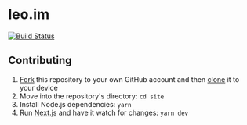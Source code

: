 # leo.im

[![Build Status](https://circleci.com/gh/leo/site.svg?&style=shield)](https://circleci.com/gh/leo/site)

## Contributing

1. [Fork](https://help.github.com/articles/fork-a-repo/) this repository to your own GitHub account and then [clone](https://help.github.com/articles/cloning-a-repository/) it to your device
2. Move into the repository's directory: `cd site`
3. Install Node.js dependencies: `yarn`
4. Run [Next.js](https://github.com/zeit/next.js) and have it watch for changes: `yarn dev`
